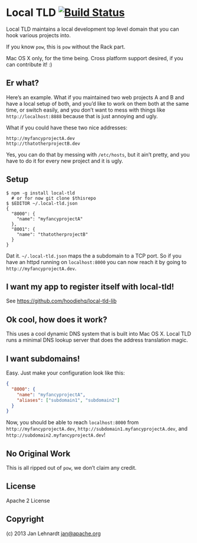 # Local TLD [![Build Status](https://secure.travis-ci.org/hoodiehq/local-tld.png?branch=master)](http://travis-ci.org/hoodiehq/local-tld)

Local TLD maintains a local development top level domain that you can hook various projects into.

If you know `pow`, this is `pow` without the Rack part.

Mac OS X only, for the time being. Cross platform support desired, if you can contribute it! :)


## Er what?

Here’s an example. What if you maintained two web projects A and B and have a local setup of both, and you’d like to work on them both at the same time, or switch easily, and you don’t want to mess with things like `http://localhost:8888` because that is just annoying and ugly.

What if you could have these two nice addresses:

    http://myfancyprojectA.dev
    http://thatotherprojectB.dev

Yes, you can do that by messing with `/etc/hosts`, but it ain’t pretty, and you have to do it for every new project and it is ugly.


## Setup

    $ npm -g install local-tld
      # or for now git clone $thisrepo
    $ $EDITOR ~/.local-tld.json
    {
      "8000": {
        "name": "myfancyprojectA"
      },
      "8001": {
        "name": "thatotherprojectB"
      }
    }

Dat it. `~/.local-tld.json` maps the a subdomain to a TCP port. So if you have an httpd running on `localhost:8000` you can now reach it by going to `http://myfancyprojectA.dev`.


## I want my app to register itself with local-tld!

See https://github.com/hoodiehq/local-tld-lib


## Ok cool, how does it work?

This uses a cool dynamic DNS system that is built into Mac OS X. Local TLD runs a minimal DNS lookup server that does the address translation magic.

## I want subdomains!
Easy. Just make your configuration look like this:

```json
{
  "8000": {
    "name": "myfancyprojectA",
    "aliases": ["subdomain1", "subdomain2"]
  }
}
```

Now, you should be able to reach `localhost:8000` from `http://myfancyprojectA.dev`, `http://subdomain1.myfancyprojectA.dev`, and `http://subdomain2.myfancyprojectA.dev`!

## No Original Work

This is all ripped out of `pow`, we don’t claim any credit.


## License

Apache 2 License


## Copyright

(c) 2013 Jan Lehnardt <jan@apache.org>
